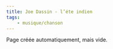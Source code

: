```yaml
---
title: Joe Dassin - l’éte indien
tags:
    - musique/chanson
---
```


Page créée automatiquement, mais vide.
